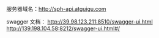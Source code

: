 服务器域名：http://sph-api.atguigu.com

swagger 文档：
http://39.98.123.211:8510/swagger-ui.html
http://139.198.104.58:8212/swagger-ui.html#/
